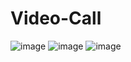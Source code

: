 # Video-Call
![image](https://user-images.githubusercontent.com/86181725/209463900-70c00e83-7aca-4eb9-b9df-ac2c2befb462.png)
![image](https://user-images.githubusercontent.com/86181725/209463908-03a1662d-0577-4650-a4f5-4a70935ecf91.png)
![image](https://user-images.githubusercontent.com/86181725/209463928-e221358e-8195-4fca-a2b8-84f6da264160.png)


